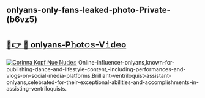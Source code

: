 ## onlyans-only-fans​-leaked-photo​-Private-(b6vz5)


# <h2><a href="https://mediaupload.pro?title=onlyans&ref=git">🔗👉 🔴 onlyans-P𝚑ot𝚘𝚜-V𝚒d𝚎o</a></h2>

[![Corinna Kopf Nue Nu𝚍e𝚜](https://i.imgur.com/0qMVB7G.gif)](https://mediaupload.pro?title=onlyans&ref=git)
Online-influencer-onlyans,known-for-publishing-dance-and-lifestyle-content,-including-performances-and-vlogs-on-social-media-platforms.Brilliant-ventriloquist-assistant-onlyans,celebrated-for-their-exceptional-abilities-and-accomplishments-in-assisting-ventriloquists.  